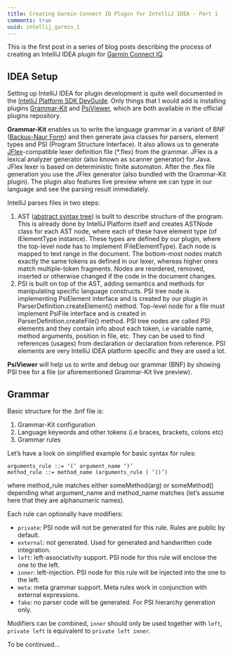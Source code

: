 ```yaml
---
title: Creating Garmin Connect IQ Plugin for IntelliJ IDEA - Part 1
comments: true
uuid: intellij_garmin_1
---
```


This is the first post in a series of blog posts describing the process of creating an IntelliJ IDEA plugin for [Garmin Connect IQ](http://developer.garmin.com/connect-iq/overview).

## IDEA Setup

Setting up IntelliJ IDEA for plugin development is quite well documented in the [IntelliJ Platform SDK DevGuide](http://www.jetbrains.org/intellij/sdk/docs/basics/getting_started/setting_up_environment.html). Only things that I would add is installing plugins [Grammar-Kit](https://github.com/JetBrains/Grammar-Kit) and [PsiViewer](https://github.com/cmf/psiviewer), which are both available in the official plugins repository.

**Grammar-Kit** enables us to write the language grammar in a variant of BNF ([Backus-Naur Form](https://en.wikipedia.org/wiki/Backus%E2%80%93Naur_Form)) and then generate java classes for parsers, element types and PSI (Program Structure Interface).
It also allows us to generate [JFlex](http://jflex.de/)-compatible lexer definition file (*.flex) from the grammar. JFlex is a lexical analyzer generator (also known as scanner generator) for Java. JFlex lexer is based on deterministic finite automaton. After the .flex file generation you use the JFlex generator (also bundled with the Grammar-Kit plugin). The plugin also features live preview where we can type in our language and see the parsing result immediately.

<!--more-->

IntelliJ parses files in two steps:

1. AST ([abstract syntax tree](https://en.wikipedia.org/wiki/Abstract_syntax_tree)) is built to describe structure of the program. This is already done by IntelliJ Platform itself and creates ASTNode class for each AST node, where each of these have element type (of IElementType instance). These types are defined by our plugin, where the top-level node has to implement IFileElementType). Each node is mapped to text range in the document. The bottom-most nodes match exactly the same tokens as defined in our lexer, whereas higher ones match multiple-token fragments. Nodes are reordered, removed, inserted or otherwise changed if the code in the document changes.
2. PSI is built on top of the AST, adding semantics and methods for manipulating specific language constructs. PSI tree node is implementing PsiElement interface and is created by our plugin in ParserDefinition.createElement() method. Top-level node for a file must implement PsiFile interface and is created in ParserDefinition.createFile() method. PSI tree nodes are called PSI elements and they contain info about each token, i.e variable name, method arguments, position in file, etc. They can be used to find references  (usages) from declaration or declaration from reference. PSI elements are very IntelliJ IDEA platform specific and they are used a lot.

**PsiViewer** will help us to write and debug our grammar (BNF) by showing PSI tree for a file (or aforementioned Grammar-Kit live preview). 


## Grammar
Basic structure for the .bnf file is:

1. Grammar-Kit configuration
2. Language keywords and other tokens (i.e braces, brackets, colons etc)
3. Grammar rules

Let’s have a look on simplified example for basic syntax for rules:

    arguments_rule ::= ‘(‘ argument_name ‘)’
    method_rule ::= method_name (arguments_rule | ‘()’)

where method_rule matches either someMethod(arg) or someMethod() depending what argument_name and method_name matches (let’s assume here that they are alphanumeric names).

Each rule can optionally have modifiers:

- `private`: PSI node will not be generated for this rule. Rules are public by default.
- `external`: not generated. Used for generated and handwritten code integration.
- `left`: left-associativity support. PSI node for this rule will enclose the one to the left.
- `inner`: left-injection. PSI node for this rule will be injected into the one to the left.
- `meta`: meta grammar support. Meta rules work in conjunction with external expressions.
- `fake`: no parser code will be generated. For PSI hierarchy generation only.

Modifiers can be combined, `inner` should only be used together with `left`, `private left` is equivalent to `private left inner`.



To be continued...
